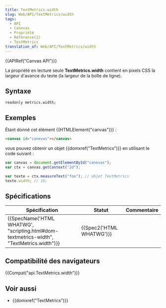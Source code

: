 ```yaml
---
title: TextMetrics.width
slug: Web/API/TextMetrics/width
tags:
  - API
  - Canevas
  - Propriété
  - Référence(2)
  - TextMetrics
translation_of: Web/API/TextMetrics/width
---
```

{{APIRef("Canvas API")}}

La propriété en lecture seule **TextMetrics.width** contient en pixels CSS la largeur d'avance du texte (la largeur de la boîte de ligne).

## Syntaxe

    readonly metrics.width;

## Exemples

Étant donné cet élément {{HTMLElement("canvas")}} :

```html
<canvas id="canevas"></canvas>
```

vous pouvez obtenir un objet {{domxref("TextMetrics")}} en utilisant le code suivant :

```js
var canvas = document.getElementById("canevas");
var ctx = canvas.getContext("2d");

var texte = ctx.measureText("foo"); // objet TextMetrics
texte.width; // 16;
```

## Spécifications

| Spécification                                                                                                        | Statut                           | Commentaire |
| -------------------------------------------------------------------------------------------------------------------- | -------------------------------- | ----------- |
| {{SpecName('HTML WHATWG', "scripting.html#dom-textmetrics-width", "TextMetrics.width")}} | {{Spec2('HTML WHATWG')}} |             |

## Compatibilité des navigateurs

{{Compat("api.TextMetrics.width")}}

## Voir aussi

- {{domxref("TextMetrics")}}
